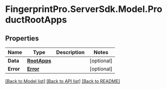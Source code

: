 # FingerprintPro.ServerSdk.Model.ProductRootApps
## Properties

Name | Type | Description | Notes
------------ | ------------- | ------------- | -------------
**Data** | [**RootApps**](RootApps.md) |  | [optional] 
**Error** | [**Error**](Error.md) |  | [optional] 

[[Back to Model list]](../README.md#documentation-for-models) [[Back to API list]](../README.md#documentation-for-api-endpoints) [[Back to README]](../README.md)

